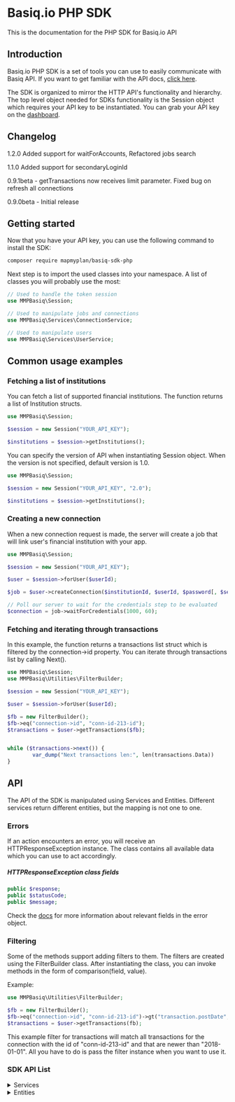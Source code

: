 # Basiq.io PHP SDK

This is the documentation for the PHP SDK for Basiq.io API

## Introduction

Basiq.io PHP SDK is a set of tools you can use to easily communicate with Basiq API.
If you want to get familiar with the API docs, [click here](https://basiq.io/api/).

The SDK is organized to mirror the HTTP API's functionality and hierarchy.
The top level object needed for SDKs functionality is the Session
object which requires your API key to be instantiated.
You can grab your API key on the [dashboard](http://dashboard.basiq.io).

## Changelog

1.2.0 Added support for waitForAccounts, Refactored jobs search

1.1.0 Added support for secondaryLoginId

0.9.1beta - getTransactions now receives limit parameter. Fixed bug on refresh all connections

0.9.0beta - Initial release

## Getting started

Now that you have your API key, you can use the following command to install the SDK:

```bash
composer require mapmyplan/basiq-sdk-php
```

Next step is to import the used classes into your namespace.
A list of classes you will probably use the most:
```php
// Used to handle the token session
use MMPBasiq\Session;

// Used to manipulate jobs and connections
use MMPBasiq\Services\ConnectionService;

// Used to manipulate users
use MMPBasiq\Services\UserService;
```

## Common usage examples

### Fetching a list of institutions

You can fetch a list of supported financial institutions. The function returns a list of Institution structs.

```php
use MMPBasiq\Session;

$session = new Session("YOUR_API_KEY");

$institutions = $session->getInstitutions();
```

You can specify the version of API when instantiating Session object. When the version is not specified, default version is 1.0.

```php
use MMPBasiq\Session;

$session = new Session("YOUR_API_KEY", "2.0");

$institutions = $session->getInstitutions();
```

### Creating a new connection

When a new connection request is made, the server will create a job that will link user's financial institution with your app.

```php
use MMPBasiq\Session;

$session = new Session("YOUR_API_KEY");

$user = $session->forUser($userId);

$job = $user->createConnection($institutionId, $userId, $password[, $securityCode, $secondaryLoginId]);

// Poll our server to wait for the credentials step to be evaluated
$connection = job->waitForCredentials(1000, 60);
```

### Fetching and iterating through transactions

In this example, the function returns a transactions list struct which is filtered by the connection->id property. You can iterate
through transactions list by calling Next().

```php
use MMPBasiq\Session;
use MMPBasiq\Utilities\FilterBuilder;

$session = new Session("YOUR_API_KEY");

$user = $session->forUser($userId);

$fb = new FilterBuilder();
$fb->eq("connection->id", "conn-id-213-id");
$transactions = $user->getTransactions($fb);


while ($transactions->next()) {
        var_dump("Next transactions len:", len(transactions.Data))
}
```

## API

The API of the SDK is manipulated using Services and Entities. Different
services return different entities, but the mapping is not one to one.

### Errors

If an action encounters an error, you will receive an HTTPResponseException
instance. The class contains all available data which you can use to act
accordingly.

##### HTTPResponseException class fields
```php
public $response;
public $statusCode;
public $message;
```

Check the [docs](https://basiq.io/api/) for more information about relevant
fields in the error object.

### Filtering

Some of the methods support adding filters to them. The filters are created
using the FilterBuilder class. After instantiating the class, you can invoke
methods in the form of comparison(field, value).

Example:
```php
use MMPBasiq\Utilities\FilterBuilder;

$fb = new FilterBuilder();
$fb->eq("connection->id", "conn-id-213-id")->gt("transaction.postDate", "2018-01-01")
$transactions = $user->getTransactions(fb);
```

This example filter for transactions will match all transactions for the connection
with the id of "conn-id-213-id" and that are newer than "2018-01-01". All you have
to do is pass the filter instance when you want to use it.

### SDK API List

<details>
<summary>
Services
</summary>

#### Session

##### Creating a new Session object

```php
$session = new Session("YOUR_API_KEY");
```

#### UserService

The following are APIs available for the User service

##### Creating a new UserService

```php
$userService = new UserService($session);
```

##### Referencing a user
*Note: The following action will not send an HTTP request, and can be used
to perform additional actions for the instantiated user.*

```php
$user = $userService->forUser($userId);
```

##### Creating a new User

```php
$user = $userService->create(["email" => "", "mobile" => ""]);
```

##### Getting a User

```php
$user = $userService->get($userId);
```

##### Update a User

```php
$user = $userService->update($userId, ["email" => "", "mobile" => ""]);
```

##### Delete a User

```php
null = $userService->delete($userId);
```

##### Refresh connections

```php
$jobs = $userService->refreshAllConnections($userId);
```

##### List all connections

```php
$conns = $userService->getAllConnections($userId[, $filter]);
```

##### Get account

```php
$acc = $userService->getAccount($userId, $accountId);
```

##### Get accounts

```php
$accs = $userService->getAccounts($userId[, $filter]);
```

##### Get transaction

```php
$transaction = $userService->getTransaction($userId, $transactionId);
```

##### Get transactions

```php
$transactions = $userService->getTransactions($userId[, $filter]);
```

#### ConnectionService

The following are APIs available for the Connection service

##### Creating a new ConnectionService

```php
$connService = new ConnectionService($session, $user);
```

##### Get connection

```php
$connection = $connService->get($connectionId);
```

##### Get connection entity with ID without performing an http request

```php
$connection = $connService->for($connectionId);
```

##### Create a new connection

```php
$job = $connService->create(["institutionId" => "", "loginId" => "", "password" => "", "securityCode" => "", "secondaryLoginId" => ""]);
```

##### Update connection

```php
$job = $connService->update($connectionId, $password);
```

##### Delete connection

```php
null = $connService->delete($connectionId);
```

##### Get a job

```php
$job = $connService->getJob($jobId);
```

</details>


<details><summary>
Entities
</summary>

##### Updating a user instance

```php
$user = $user->update(["email" => "", "mobile" => ""]);
```

##### Deleting a user

```php
null = $user->delete();
```

##### Get all of the user's accounts

```php
$accounts = $user->getAccounts();
```

##### Get a user's single account

```php
$account = $user->getAccount($accountId);
```

##### Get all of the user's transactions

```php
$transactions = $user->getTransactions($filterBuilder = null, $limit = null < 500);
```

##### Get a user's single transaction

```php
$transaction = $user->getTransaction($transactionId);
```

##### Create a new connection

```php
$job = $user->createConnection(["institutionId" => "", "loginId" => "", "password" => "", "securityCode" => "", "secondaryLoginId" => ""]);
```

##### Refresh all connections

```php
$jobs = $user->refreshAllConnections();
```

#### Connection

##### Refresh a connection

```php
$job = $connection->refresh();
```

##### Update a connection

```php
$job = $connection->update($password);
```

##### Delete a connection

```php
null = $connection->delete();
```

#### Job

##### Get the connection id (if available)

```php
$connectionId = $job->getConnectionId();
```

##### Get the connection

```php
$connection = $job->getConnection();
```

##### Get the connection after waiting for credentials step resolution
(interval is in milliseconds, timeout is in seconds; in case of timeout
an exception will be thrown)

```php
$connection = $job->waitForCredentials($interval, $timeout);
```

##### Get the connection after waiting for transactions step resolution
(interval is in milliseconds, timeout is in seconds; in case of timeout
an exception will be thrown)

```php
$connection = $job->waitForTransactions($interval, $timeout);
```

#### Transaction list

##### Getting the next set of transactions [mut]

```php
$next = $transactions->next();
```
</details>
